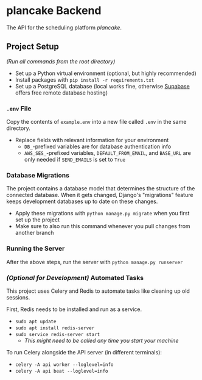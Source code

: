 # plancake Backend

The API for the scheduling platform *plancake*.

## Project Setup
*(Run all commands from the root directory)*

- Set up a Python virtual environment (optional, but highly recommended)
- Install packages with `pip install -r requirements.txt`
- Set up a PostgreSQL database (local works fine, otherwise [Supabase](https://supabase.com) offers free remote database hosting)

### `.env` File
Copy the contents of `example.env` into a new file called `.env` in the same directory.
- Replace fields with relevant information for your environment
    - `DB_`-prefixed variables are for database authentication info
    - `AWS_SES_`-prefixed variables, `DEFAULT_FROM_EMAIL`, and `BASE_URL` are only needed if `SEND_EMAILS` is set to `True`

### Database Migrations
The project contains a database model that determines the structure of the connected database. When it gets changed, Django's "migrations" feature keeps development databases up to date on these changes.
- Apply these migrations with `python manage.py migrate` when you first set up the project
- Make sure to also run this command whenever you pull changes from another branch

### Running the Server
After the above steps, run the server with `python manage.py runserver`

### *(Optional for Development)* Automated Tasks
This project uses Celery and Redis to automate tasks like cleaning up old sessions.

First, Redis needs to be installed and run as a service.
- `sudo apt update`
- `sudo apt install redis-server`
- `sudo service redis-server start`
    - *This might need to be called any time you start your machine*

To run Celery alongside the API server (in different terminals):
- `celery -A api worker --loglevel=info`
- `celery -A api beat --loglevel=info`
